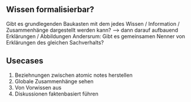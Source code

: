 
## Wissen formalisierbar?
Gibt es grundlegenden Baukasten mit dem 
jedes Wissen / Information / Zusammenhänge dargestellt werden kann?
--> dann darauf aufbauend Erklärungen / Abbildungen
Andersrum: Gibt es gemeinsamen Nenner von 
Erklärungen des gleichen Sachverhalts?

## Usecases
1. Beziehnungen zwischen atomic notes herstellen
2. Globale Zusammenhänge sehen
3. Von Vorwissen aus
4. Diskussionen faktenbasiert führen